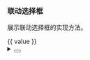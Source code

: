 ### 联动选择框

展示联动选择框的实现方法。

<div class="cell-demo vp-raw">
  <yc-space>
    <yc-select
      :style="{ width: '200px' }"
      v-model="province">
      <yc-option v-for="value of Object.keys(data)">{{ value }}</yc-option>
    </yc-select>
    <yc-select
      :style="{ width: '200px' }"
      :options="data[province] || []"
      v-model="city" />
  </yc-space>
</div>

<script setup>
import { ref, watch } from 'vue';
const province = ref('Sichuan');
const city = ref('Chengdu');
const data = {
  Beijing: ['Haidian', 'Chaoyang', 'Changping'],
  Sichuan: ['Chengdu', 'Mianyang', 'Aba'],
  Guangdong: ['Guangzhou', 'Shenzhen', 'Shantou'],
};
watch(province, () => {
  city.value = '';
});
</script>

<details>
<summary>
 <button class="code-btn"  >
    <icon-code />
 </button>
</summary>

```vue
<template>
  <yc-space>
    <yc-select
      :style="{ width: '200px' }"
      v-model="province">
      <yc-option v-for="value of Object.keys(data)">{{ value }}</yc-option>
    </yc-select>
    <yc-select
      :style="{ width: '200px' }"
      :options="data[province] || []"
      v-model="city" />
  </yc-space>
</template>

<script setup>
import { ref, watch } from 'vue';
const province = ref('Sichuan');
const city = ref('Chengdu');
const data = {
  Beijing: ['Haidian', 'Chaoyang', 'Changping'],
  Sichuan: ['Chengdu', 'Mianyang', 'Aba'],
  Guangdong: ['Guangzhou', 'Shenzhen', 'Shantou'],
};
watch(province, () => {
  city.value = '';
});
</script>
```

</details>
